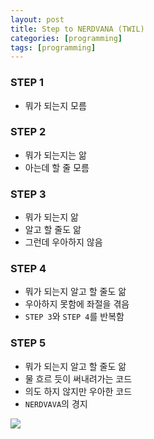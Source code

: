 ```yaml
---
layout: post
title: Step to NERDVANA (TWIL)
categories: [programming]
tags: [programming]
---
```



### STEP 1

- 뭐가 되는지 모름

### STEP 2

- 뭐가 되는지는 앎
- 아는데 할 줄 모름

### STEP 3

- 뭐가 되는지 앎
- 알고 할 줄도 앎
- 그런데 우아하지 않음

### STEP 4

- 뭐가 되는지 알고 할 줄도 앎
- 우아하지 못함에 좌절을 겪음
- `STEP 3`와 `STEP 4`를 반복함

### STEP 5

- 뭐가 되는지 알고 할 줄도 앎
- 물 흐르 듯이 써내려가는 코드
- 의도 하지 않지만 우아한 코드
- `NERDVAVA`의 경지


 ![](http://btownbanners.com/uploads/monthly_2017_02/58a8c83110c1f_dilbert-nerdvana.jpg.d924808c7ca56f916980a7af8433b877.jpg)
